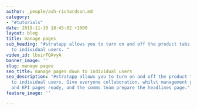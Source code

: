 ```yaml
---
author: _people/ash-richardson.md
category:
- "#tutorials"
date: 2019-11-30 18:45:02 +1000
layout: blog
title: manage pages
sub_heading: "#stratapp allows you to turn on and off the product tabs right down
  to individual users. "
video_id: lbsirFQAvyA
banner_image: ''
slug: manage pages
seo_title: manage pages down to individual users
seo_description: "#stratapp allows you to turn on and off the product tabs right down
  to individual users. Give everyone collaboration, whilst management get the strategy
  and KPI pages ready, and the comms team prepare the headlines page."
feature_image: ''

---
```

